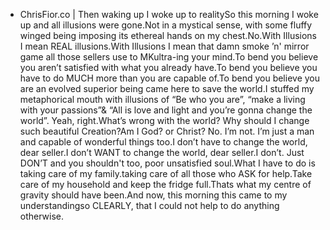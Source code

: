 - ChrisFior.co | Then waking up I woke up to realitySo this morning I woke up and all illusions were gone.Not in a mystical sense, with some fluffy winged being imposing its ethereal hands on my chest.No.With Illusions I mean REAL illusions.With Illusions I mean that damn smoke ’n' mirror game all those sellers use to MKultra-ing your mind.To bend you believe you aren’t satisfied with what you already have.To bend you believe you have to do MUCH more than you are capable of.To bend you believe you are an evolved superior being came here to save the world.I stuffed my metaphorical mouth with illusions of “Be who you are”, “make a living with your passions”& “All is love and light and you’re gonna change the world”. Yeah, right.What’s wrong with the world? Why should I change such beautiful Creation?Am I God? or Christ? No. I’m not. I’m just a man and capable of wonderful things too.I don’t have to change the world, dear seller.I don’t WANT to change the world, dear seller.I don’t. Just DON’T and you shouldn't too, poor unsatisfied soul.What I have to do is taking care of my family.taking care of all those who ASK for help.Take care of my household and keep the fridge full.Thats what my centre of gravity should have been.And now, this morning this came to my understandingso CLEARLY, that I could not help to do anything otherwise.